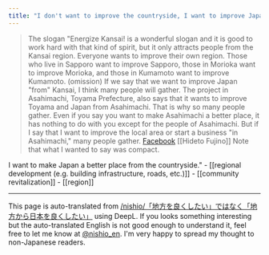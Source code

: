 ```yaml
---
title: "I don't want to improve the countryside, I want to improve Japan from the countryside."
---
```


> The slogan "Energize Kansai! is a wonderful slogan and it is good to work hard with that kind of spirit, but it only attracts people from the Kansai region. Everyone wants to improve their own region. Those who live in Sapporo want to improve Sapporo, those in Morioka want to improve Morioka, and those in Kumamoto want to improve Kumamoto. (omission) If we say that we want to improve Japan "from" Kansai, I think many people will gather. The project in Asahimachi, Toyama Prefecture, also says that it wants to improve Toyama and Japan from Asahimachi. That is why so many people gather. Even if you say you want to make Asahimachi a better place, it has nothing to do with you except for the people of Asahimachi. But if I say that I want to improve the local area or start a business "in Asahimachi," many people gather.
[Facebook](https://www.facebook.com/hideto.fujino/posts/10159225807743438)  [[Hideto Fujino]]
Note that what I wanted to say was compact.

I want to make Japan a better place from the countryside."
    - [[regional development (e.g. building infrastructure, roads, etc.)]]
    - [[community revitalization]]
    - [[region]]

---
This page is auto-translated from [/nishio/「地方を良くしたい」ではなく「地方から日本を良くしたい」](https://scrapbox.io/nishio/「地方を良くしたい」ではなく「地方から日本を良くしたい」) using DeepL. If you looks something interesting but the auto-translated English is not good enough to understand it, feel free to let me know at [@nishio_en](https://twitter.com/nishio_en). I'm very happy to spread my thought to non-Japanese readers.
